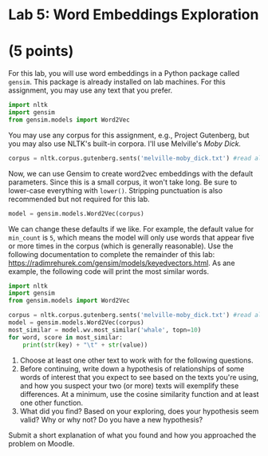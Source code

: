 # Lab 5: Word Embeddings Exploration 

# (5 points)

For this lab, you will use word embeddings in a Python package called `gensim`.  This package is already installed on lab machines. For this assignment, you may use any text that you prefer.  

```python
import nltk
import gensim
from gensim.models import Word2Vec 
```

You may use any corpus for this assignment, e.g., Project Gutenberg, but you may also use NLTK's built-in corpora.  I'll use Melville's *Moby Dick.*

```python
corpus = nltk.corpus.gutenberg.sents('melville-moby_dick.txt') #read all sentences
```

Now, we can use Gensim to create word2vec embeddings with the default parameters.   Since this is a small corpus, it won't take long.  Be sure to lower-case everything with `lower()`.  Stripping punctuation is also recommended but not required for this lab.

```python
model = gensim.models.Word2Vec(corpus)
```

We can change these defaults if we like.  For example, the default value for `min_count` is `5`, which means the model will only use words that appear five or more times in the corpus (which is generally reasonable). Use the following documentation to complete the remainder of this lab: https://radimrehurek.com/gensim/models/keyedvectors.html. As ane example, the following code will print the most similar words.

```python
import nltk
import gensim
from gensim.models import Word2Vec

corpus = nltk.corpus.gutenberg.sents('melville-moby_dick.txt') #read all sentences
model = gensim.models.Word2Vec(corpus)
most_similar = model.wv.most_similar('whale', topn=10)
for word, score in most_similar:
    print(str(key) + "\t" + str(value))

```



1. Choose at least one other text to work with for the following questions.
2. Before continuing, write down a hypothesis of relationships of some words of interest that you expect to see based on the texts you're using, and how you suspect your two (or more) texts will exemplify these differences.  At a minimum, use the cosine similarity function and at least one other function.
3. What did you find? Based on your exploring, does your hypothesis seem valid?  Why or why not?  Do you have a new hypothesis?

Submit a short explanation of what you found and how you approached the problem on Moodle.

